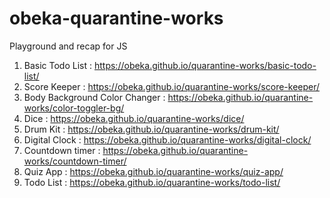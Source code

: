 # obeka-quarantine-works
Playground and recap for JS
1. Basic Todo List : https://obeka.github.io/quarantine-works/basic-todo-list/
2. Score Keeper : https://obeka.github.io/quarantine-works/score-keeper/
3. Body Background Color Changer : https://obeka.github.io/quarantine-works/color-toggler-bg/
4. Dice : https://obeka.github.io/quarantine-works/dice/
5. Drum Kit : https://obeka.github.io/quarantine-works/drum-kit/
6. Digital Clock : https://obeka.github.io/quarantine-works/digital-clock/
7. Countdown timer : https://obeka.github.io/quarantine-works/countdown-timer/
8. Quiz App : https://obeka.github.io/quarantine-works/quiz-app/
9. Todo List : https://obeka.github.io/quarantine-works/todo-list/
